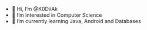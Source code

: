 - 👋 Hi, I’m @K0DiiAk
- 👀 I’m interested in Computer Science
- 🌱 I’m currently learning Java, Android and Databases

<!---
K0DiiAk/K0DiiAk is a ✨ special ✨ repository because its `README.md` (this file) appears on your GitHub profile.
You can click the Preview link to take a look at your changes.
--->
